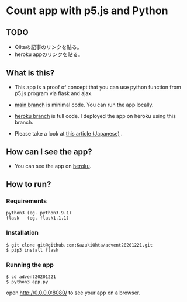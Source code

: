 # Count app with p5.js and Python

## TODO

- Qiitaの記事のリンクを貼る。
- heroku appのリンクを貼る。



## What is this?

- This app is a proof of concept that you can use python function from p5.js program via flask and ajax.

- [main branch](https://github.com/KazukiOhta/advent20201221/tree/main) is minimal code. You can run the app locally.

- [heroku branch](https://github.com/KazukiOhta/advent20201221/tree/heroku) is full code. I deployed the app on heroku using this branch.

- Please take a look at [this article (Japanese)]() .



## How can I see the app?

- You can see the app on [heroku]().



## How to run?

### Requirements

```
python3 (eg. python3.9.1)
flask   (eg. flask1.1.1)
```

### Installation

```shell
$ git clone git@github.com:KazukiOhta/advent20201221.git
$ pip3 install flask
```

### Running the app

```shell
$ cd advent20201221
$ python3 app.py
```

open http://0.0.0.0:8080/ to see your app on a browser.

